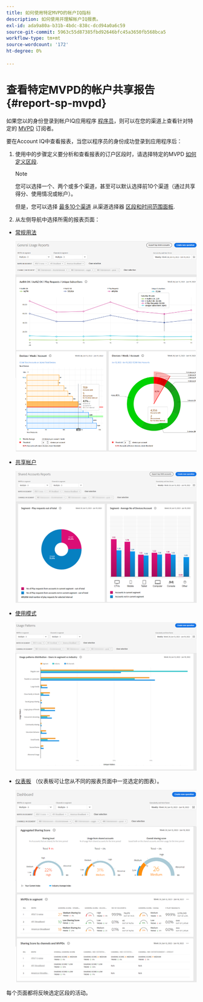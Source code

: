 ```yaml
---
title: 如何使用特定MVPD的帐户IQ指标
description: 如何使用并理解帐户IQ报表。
exl-id: ada9a80a-b31b-4bdc-838c-dcd94a0a6c59
source-git-commit: 5963c55d87385fbd92646bfc45a3650fb568bca5
workflow-type: tm+mt
source-wordcount: '172'
ht-degree: 0%

---
```


# 查看特定MVPD的帐户共享报告 <!--and programmer--> {#report-sp-mvpd}

如果您以的身份登录到帐户IQ应用程序 [程序员](/help/AccountIQ/product-concepts.md#programmer-def)，则可以在您的渠道上查看针对特定的 [MVPD](/help/AccountIQ/product-concepts.md#mvpd-def) 订阅者。

要在Account IQ中查看报表，当您以程序员的身份成功登录到应用程序后：

1. 使用中的步骤定义要分析和查看报表的订户区段时，请选择特定的MVPD [如何定义区段](/help/AccountIQ/howto-select-segment-timeframe.md).


   >[!NOTE]
   >
   >您可以选择一个、两个或多个渠道，甚至可以默认选择前10个渠道（通过共享得分、使用情况或帐户）。
   >
   >
   >但是，您可以选择 [最多10个渠道](/help/AccountIQ/limitations.md) 从渠道选择器 [区段和时间范围面板](/help/AccountIQ/segments-timeframe.md).

1. 从左侧导航中选择所需的报表页面：

* [常规用法](/help/AccountIQ/general-usage-reports.md)

   ![](assets/specific-mvpd-gen-usage.png)
* [共享帐户](/help/AccountIQ/shared-acc-reports.md)

   ![](assets/specific-mvpd-shared-acc.png)
* [使用模式](/help/AccountIQ/usage-patterns.md)

   ![](assets/specific-mvpd-usage-pattern.png)

* [仪表板](/help/AccountIQ/dashboard.md) （仪表板可让您从不同的报表页面中一览选定的图表）。

   ![](assets/specific-mvpd-dashboard.png)

每个页面都将反映选定区段的活动。

